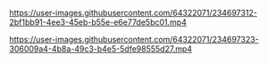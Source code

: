 

https://user-images.githubusercontent.com/64322071/234697312-2bf1bb91-4ee3-45eb-b55e-e6e77de5bc01.mp4



https://user-images.githubusercontent.com/64322071/234697323-306009a4-4b8a-49c3-b4e5-5dfe98555d27.mp4

